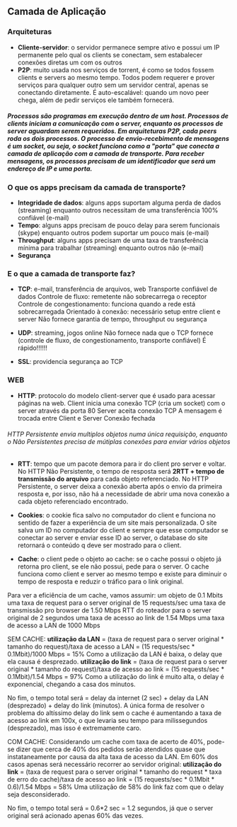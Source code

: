 ## Camada de Aplicação

### Arquiteturas
* **Cliente-servidor**: o servidor permanece sempre ativo e possui um IP permanente pelo qual os clients se conectam, sem estabalecer conexões diretas um com os outros
* **P2P**: muito usada nos serviços de torrent, é como se todos fossem clients e servers ao mesmo tempo. Todos podem requerer e prover serviços para qualquer outro sem um servidor central, apenas se conectando diretamente. É auto-escalável: quando um novo peer chega, além de pedir serviços ele também fornecerá.

##### Processos são programas em execução dentro de um host. Processos de clients iniciam a comunicação com o server, enquanto os processos de server aguardam serem requeridos. Em arquiteturas P2P, cada peers roda os dois processos. O processo de envio-recebimento de mensagens é um socket, ou seja, o socket funciona como a "porta" que conecta a camada de aplicação com a camada de transporte. Para receber mensagens, os processos precisam de um identificador que será um endereço de IP e uma porta.

### O que os apps precisam da camada de transporte?
* **Integridade de dados**: alguns apps suportam alguma perda de dados (streaming) enquanto outros necessitam de uma transferência 100% confiável (e-mail)
* **Tempo**: alguns apps precisam de pouco delay para serem funcionais (skype) enquanto outros podem suportar um pouco mais (e-mail)
* **Throughput**: alguns apps precisam de uma taxa de transferência mínima para trabalhar (streaming) enquanto outros não (e-mail)
* **Segurança**

### E o que a camada de transporte faz?
* **TCP**: e-mail, transferência de arquivos, web
Transporte confiável de dados
Controle de fluxo: remetente não sobrecarrega o receptor
Controle de congestionamento: funciona quando a rede está sobrecarregada
Orientado à conexão: necessário setup entre client e server
Não fornece garantia de tempo, throughput ou segurança

* **UDP**: streaming, jogos online
Não fornece nada que o TCP fornece (controle de fluxo, de congestionamento, transporte confiável)
É rápido!!!!!!

* **SSL**: providencia segurança ao TCP

### WEB
* **HTTP**: protocolo do modelo client-server que é usado para acessar páginas na web. 
Client inicia uma conexão TCP (cria um socket) com o server através da porta 80
Server aceita conexão TCP
A mensagem é trocada entre Client e Server
Conexão fechada

###### HTTP Persistente envia multiplos objetos numa única requisição, enquanto o Não Persistentes precisa de mútiplas conexões para enviar vários objetos

* **RTT**: tempo  que um pacote demora para ir do client pro server e voltar. No HTTP Não Persistente, o tempo de resposta será **2RTT + tempo de transmissão do arquivo** para cada objeto referenciado. No HTTP Persistente, o server deixa a conexão aberta após o envio da primeira resposta e, por isso, não há a necessidade de abrir uma nova conexão a cada objeto referenciado encontrado.

* **Cookies**: o cookie fica salvo no computador do client e funciona no sentido de fazer a experiência de um site mais personalizada. O site salva um ID no computador do client e sempre que esse computador se conectar ao server e enviar esse ID ao server, o database do site retornará o conteúdo q deve ser mostrado para o client.

* **Cache**: o client pede o objeto ao cache: se o cache possui o objeto já retorna pro client, se ele não possui, pede para o server. O cache funciona como client e server ao mesmo tempo e existe para diminuir o tempo de resposta e reduzir o tráfico para o link original.

Para ver a eficiência de um cache, vamos assumir:
um objeto de 0.1 Mbits
uma taxa de request para o server original de 15 requests/sec
uma taxa de transmissão pro browser de 1.50 Mbps
RTT do roteador para o server original de 2 segundos
uma taxa de acesso ao link de 1.54 Mbps
uma taxa de acesso a LAN de 1000 Mbps

SEM CACHE: 
**utilização da LAN** = (taxa de request para o server original * tamanho do request)/taxa de acesso a LAN = (15 requests/sec * 0.1Mbit)/1000 Mbps = 15%
Como a utilização da LAN é baixa, o delay que ela causa é desprezado.
**utilização do link** = (taxa de request para o server original * tamanho do request)/taxa de acesso ao link = (15 requests/sec * 0.1Mbit)/1.54 Mbps = 97%
Como a utilização do link é muito alta, o delay é exponencial, chegando a casa dos minutos.

No fim, o tempo total será = delay da internet (2 sec) + delay da LAN (desprezado) + delay do link (minutos).
A única forma de resolver o problema do altíssimo delay do link sem o cache é aumentando a taxa de acesso ao link em 100x, o que levaria seu tempo para milissegundos (desprezado), mas isso é extremamente caro.

COM CACHE:
Considerando um cache com taxa de acerto de 40%, pode-se dizer que cerca de 40% dos pedidos serão atendidos quase que instataneamente por causa da alta taxa de acesso da LAN. Em 60% dos casos apenas será necessário recorrer ao servidor original:
**utilização do link** = (taxa de request para o server original * tamanho do request * taxa de erro do cache)/taxa de acesso ao link = (15 requests/sec * 0.1Mbit * 0.6)/1.54 Mbps = 58%
Uma utilização de 58% do link faz com que o delay seja desconsiderado.

No fim, o tempo total será = 0.6*2 sec = 1.2 segundos, já que o server original será acionado apenas 60% das vezes.
